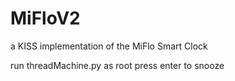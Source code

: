 # MiFloV2
a KISS implementation of the MiFlo Smart Clock

run threadMachine.py as root
press enter to snooze
